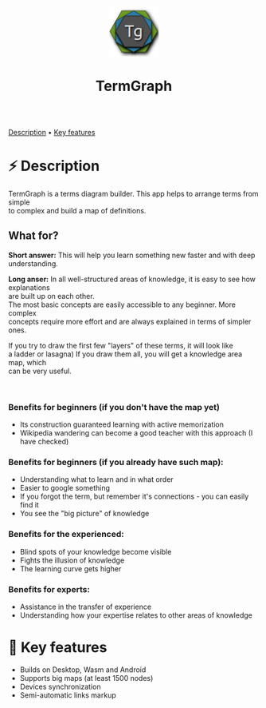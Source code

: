 <!-- 
TODO:

0 Description
- Update description

1 Philosophy

2 Key features
- Comparison with other projects

3 Installation

4 Build
- Configuration
- Depends from Qt 6.3
- Platforms list (Android, Wasm, Desktop)
- Description of modules (with table)
- Scripts for building main apps

5 Tests
- How to start them
- CTest api

6 Roadmap
Roadmap section: https://github.com/Hexworks/zircon#readme

7 Tech stack

8 Screenshots
- Make them svg
- Add screenshots
- Redraw app icon (golden ratio for hexagons?)

9 Badges
- https://forthebadge.com/
- linkedin profile
- license
- CI
- Tests

10 Contents
- Make proper contents links
- Think about what must be there

11 Recomendations
- Check different github themes
- Width 80 characters
- Contribution guideline
- Project page with GitHub pages?
- Meetup speech
- Changelog
- Project news
- Make fixes to my personal profile page on github 

12 Add quote
13 Main site link
14 How to Use? Maybe wiki?
15 Installation
16 Built with ❤️ by ...
17 Project structure
18 Support
- GitHub?
- Patreon?
- Other?

19 Icons 
- ✔️❌🎉⭐️🥳💠🔍
- https://gist.github.com/rxaviers/7360908

20 Info
- Readme gives x5 to project stars
- Talk to every community individually
- Try to be in Trending section, but topics is also ok

-->

<div align="center">
    <img 
      width="100" 
      alt="TermGraph" 
      src="apps/TermGraphApp/resources/applicationIcons/appIcon128x128.png">
    <h1>TermGraph</h1>
</div>
<br>
<br>


[Description](#⚡️-description) • [Key features](#🌿-key-features)
<!-- • Philosophy-->
<!-- • Installation-->
<!-- • Build-->
<!-- • Tests-->
<!-- • Roadmap-->
<!-- • Tech stack-->


# ⚡️ Description
TermGraph is a terms diagram builder. This app helps to arrange terms from simple <br>
to complex and build a map of definitions. <br>

## What for?
**Short answer:** This will help you learn something new faster and with deep understanding.

**Long anser:**
In all well-structured areas of knowledge, it is easy to see how explanations <br>
are built up on each other. <br>
The most basic concepts are easily accessible to any beginner. More complex <br>
concepts require more effort and are always explained in terms of simpler ones.

If you try to draw the first few "layers" of these terms, it will look like <br>
a ladder or lasagna) If you draw them all, you will get a knowledge area map, which <br>
can be very useful.

<img>

### Benefits for beginners (if you don't have the map yet)
- Its construction guaranteed learning with active memorization
- Wikipedia wandering can become a good teacher with this approach (I have checked)

### Benefits for beginners (if you already have such map):
- Understanding what to learn and in what order
- Easier to google something
- If you forgot the term, but remember it's connections - you can easily find it
- You see the "big picture" of knowledge

### Benefits for the experienced:
- Blind spots of your knowledge become visible
- Fights the illusion of knowledge
- The learning curve gets higher

### Benefits for experts:
- Assistance in the transfer of experience
- Understanding how your expertise relates to other areas of knowledge


<!-- # 📜 Philosophy -->
# 🌿 Key features
- Builds on Desktop, Wasm and Android
- Supports big maps (at least 1500 nodes)
- Devices synchronization
- Semi-automatic links markup

<!-- # 🚀 Installation -->
<!-- # ⚙️ Build -->
<!-- # ☕️ Tests -->
<!-- # 🗺 Roadmap -->
<!-- # 🧬 Tech stack
(Cmake | Qt | QML | Conan) + version + icons  -->


<!-- # Syntax examples
## Center image

<br> <br />

<div align="center"><a href=""><img width="128" alt="Alt text" src="img/img.png"></a></div>

<h1>h1</h1>
<h2>h2</h2>
<h3>h3</h3>
<h4>h4</h4>
<h5>h5</h5>
<h6>h6</h6>
<strong>strong</strong>

<details>
  <summary>Summary</summary>
  <ol>
    <li><a href="#-some">List 1</a></li>
    <li><a href="#-some">List 2</a></li>
  </ol>
</details>

[External link description](https://link.io/).
[Local file link](LICENSE)
![Some more local file](./local_file.png)
![Img](https://link.io/file.svg "Some info")

```bash
code example 
```
> ItemAngle
+ ItemPlus
- ItemMinus
>- ItemMinus
>+ ItemPlus

> **Warning**

> **Note**

**Option** -->

